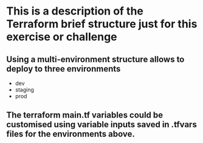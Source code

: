 # This is a description of the Terraform brief structure just for this exercise or challenge

## Using a multi-environment structure allows to deploy to three environments
* dev
* staging
* prod

## The terraform main.tf variables could be customised using variable inputs saved in .tfvars files for the environments above.
